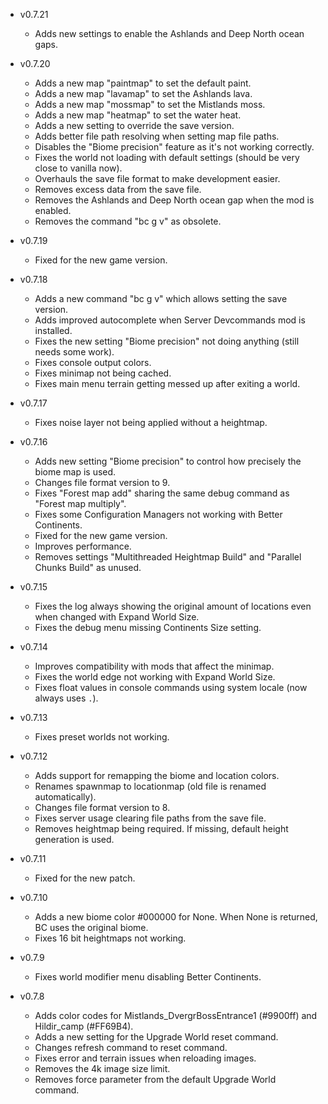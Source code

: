 - v0.7.21
  - Adds new settings to enable the Ashlands and Deep North ocean gaps.

- v0.7.20
  - Adds a new map "paintmap" to set the default paint.
  - Adds a new map "lavamap" to set the Ashlands lava.
  - Adds a new map "mossmap" to set the Mistlands moss.
  - Adds a new map "heatmap" to set the water heat.
  - Adds a new setting to override the save version.
  - Adds better file path resolving when setting map file paths.
  - Disables the "Biome precision" feature as it's not working correctly.
  - Fixes the world not loading with default settings (should be very close to vanilla now).
  - Overhauls the save file format to make development easier.
  - Removes excess data from the save file.
  - Removes the Ashlands and Deep North ocean gap when the mod is enabled.
  - Removes the command "bc g v" as obsolete.

- v0.7.19
  - Fixed for the new game version.

- v0.7.18
  - Adds a new command "bc g v" which allows setting the save version.
  - Adds improved autocomplete when Server Devcommands mod is installed.
  - Fixes the new setting "Biome precision" not doing anything (still needs some work).
  - Fixes console output colors.
  - Fixes minimap not being cached.
  - Fixes main menu terrain getting messed up after exiting a world.

- v0.7.17
  - Fixes noise layer not being applied without a heightmap.

- v0.7.16
  - Adds new setting "Biome precision" to control how precisely the biome map is used.
  - Changes file format version to 9.
  - Fixes "Forest map add" sharing the same debug command as "Forest map multiply".
  - Fixes some Configuration Managers not working with Better Continents.
  - Fixed for the new game version.
  - Improves performance.
  - Removes settings "Multithreaded Heightmap Build" and "Parallel Chunks Build" as unused.

- v0.7.15
  - Fixes the log always showing the original amount of locations even when changed with Expand World Size.
  - Fixes the debug menu missing Continents Size setting.

- v0.7.14
  - Improves compatibility with mods that affect the minimap.
  - Fixes the world edge not working with Expand World Size.
  - Fixes float values in console commands using system locale (now always uses `.`).

- v0.7.13
  - Fixes preset worlds not working.

- v0.7.12
  - Adds support for remapping the biome and location colors.
  - Renames spawnmap to locationmap (old file is renamed automatically).
  - Changes file format version to 8.
  - Fixes server usage clearing file paths from the save file.
  - Removes heightmap being required. If missing, default height generation is used.

- v0.7.11
  - Fixed for the new patch.

- v0.7.10
  - Adds a new biome color #000000 for None. When None is returned, BC uses the original biome.
  - Fixes 16 bit heightmaps not working.

- v0.7.9
  - Fixes world modifier menu disabling Better Continents.

- v0.7.8
  - Adds color codes for Mistlands_DvergrBossEntrance1 (#9900ff) and Hildir_camp (#FF69B4).
  - Adds a new setting for the Upgrade World reset command.
  - Changes refresh command to reset command.
  - Fixes error and terrain issues when reloading images.
  - Removes the 4k image size limit.
  - Removes force parameter from the default Upgrade World command.
